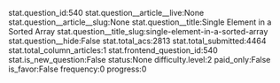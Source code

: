 stat.question_id:540
stat.question__article__live:None
stat.question__article__slug:None
stat.question__title:Single Element in a Sorted Array
stat.question__title_slug:single-element-in-a-sorted-array
stat.question__hide:False
stat.total_acs:2813
stat.total_submitted:4464
stat.total_column_articles:1
stat.frontend_question_id:540
stat.is_new_question:False
status:None
difficulty.level:2
paid_only:False
is_favor:False
frequency:0
progress:0
